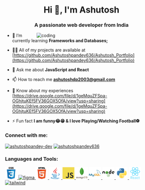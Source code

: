 <h1 align="center">Hi 👋, I'm Ashutosh</h1>
<h3 align="center">A passionate web developer from India</h3>
<img align="right" alt="coding" width="400" src="https://www.google.com/url?sa=i&url=https%3A%2F%2Fgithub.com%2Frudrabarad%2FGifs&psig=AOvVaw0Ica54Ud2hvjeX6mrmfRyl&ust=1726228464860000&source=images&cd=vfe&opi=89978449&ved=0CBMQjRxqFwoTCMDJ_p6vvYgDFQAAAAAdAAAAABAZ">

- 🌱 I’m currently learning **Frameworks and Databases;**

- 👨‍💻 All of my projects are available at [https://github.com/Ashutoshpandey636/Ashutosh_Portfolio](https://github.com/Ashutoshpandey636/Ashutosh_Portfolio)

- 💬 Ask me about **JavaScript and React**

- 📫 How to reach me **ashutoshdp2003@gmail.com**

- 📄 Know about my experiences [https://drive.google.com/file/d/1geMquZFSpa-OGhjtuKEf5FV36GOX5OfA/view?usp=sharing](https://drive.google.com/file/d/1geMquZFSpa-OGhjtuKEf5FV36GOX5OfA/view?usp=sharing)

- ⚡ Fun fact **I am funny😂😁 & I love Playing/Watching Football⚽**

<h3 align="left">Connect with me:</h3>
<p align="left">
<a href="https://linkedin.com/in/ashutoshpandey-dev" target="blank"><img align="center" src="https://raw.githubusercontent.com/rahuldkjain/github-profile-readme-generator/master/src/images/icons/Social/linked-in-alt.svg" alt="ashutoshpandey-dev" height="30" width="40" /></a>
<a href="https://instagram.com/ashutoshpandey636" target="blank"><img align="center" src="https://raw.githubusercontent.com/rahuldkjain/github-profile-readme-generator/master/src/images/icons/Social/instagram.svg" alt="ashutoshpandey636" height="30" width="40" /></a>
</p>

<h3 align="left">Languages and Tools:</h3>
<p align="left"> <a href="https://www.w3schools.com/css/" target="_blank" rel="noreferrer"> <img src="https://raw.githubusercontent.com/devicons/devicon/master/icons/css3/css3-original-wordmark.svg" alt="css3" width="40" height="40"/> </a> <a href="https://www.figma.com/" target="_blank" rel="noreferrer"> <img src="https://www.vectorlogo.zone/logos/figma/figma-icon.svg" alt="figma" width="40" height="40"/> </a> <a href="https://www.w3.org/html/" target="_blank" rel="noreferrer"> <img src="https://raw.githubusercontent.com/devicons/devicon/master/icons/html5/html5-original-wordmark.svg" alt="html5" width="40" height="40"/> </a> <a href="https://www.java.com" target="_blank" rel="noreferrer"> <img src="https://raw.githubusercontent.com/devicons/devicon/master/icons/java/java-original.svg" alt="java" width="40" height="40"/> </a> <a href="https://developer.mozilla.org/en-US/docs/Web/JavaScript" target="_blank" rel="noreferrer"> <img src="https://raw.githubusercontent.com/devicons/devicon/master/icons/javascript/javascript-original.svg" alt="javascript" width="40" height="40"/> </a> <a href="https://www.mongodb.com/" target="_blank" rel="noreferrer"> <img src="https://raw.githubusercontent.com/devicons/devicon/master/icons/mongodb/mongodb-original-wordmark.svg" alt="mongodb" width="40" height="40"/> </a> <a href="https://www.mysql.com/" target="_blank" rel="noreferrer"> <img src="https://raw.githubusercontent.com/devicons/devicon/master/icons/mysql/mysql-original-wordmark.svg" alt="mysql" width="40" height="40"/> </a> <a href="https://nodejs.org" target="_blank" rel="noreferrer"> <img src="https://raw.githubusercontent.com/devicons/devicon/master/icons/nodejs/nodejs-original-wordmark.svg" alt="nodejs" width="40" height="40"/> </a> <a href="https://www.python.org" target="_blank" rel="noreferrer"> <img src="https://raw.githubusercontent.com/devicons/devicon/master/icons/python/python-original.svg" alt="python" width="40" height="40"/> </a> <a href="https://reactjs.org/" target="_blank" rel="noreferrer"> <img src="https://raw.githubusercontent.com/devicons/devicon/master/icons/react/react-original-wordmark.svg" alt="react" width="40" height="40"/> </a> <a href="https://tailwindcss.com/" target="_blank" rel="noreferrer"> <img src="https://www.vectorlogo.zone/logos/tailwindcss/tailwindcss-icon.svg" alt="tailwind" width="40" height="40"/> </a> </p>
